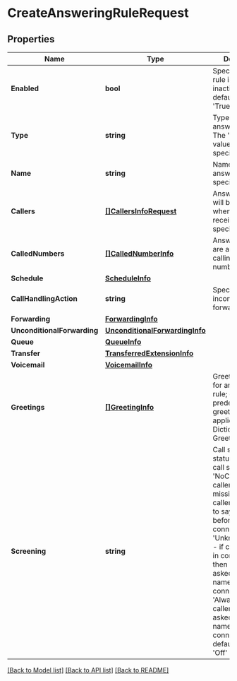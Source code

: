 # CreateAnsweringRuleRequest

## Properties

Name | Type | Description | Notes
------------ | ------------- | ------------- | -------------
**Enabled** | **bool** | Specifies if the rule is active or inactive. The default value is &#39;True&#39; | [optional] 
**Type** | **string** | Type of an answering rule. The &#39;Custom&#39; value should be specified | 
**Name** | **string** | Name of an answering rule specified by user | 
**Callers** | [**[]CallersInfoRequest**](CallersInfoRequest.md) | Answering rule will be applied when calls are received from the specified caller(s) | [optional] 
**CalledNumbers** | [**[]CalledNumberInfo**](CalledNumberInfo.md) | Answering rules are applied when calling to selected number(s) | [optional] 
**Schedule** | [**ScheduleInfo**](ScheduleInfo.md) |  | [optional] 
**CallHandlingAction** | **string** | Specifies how incoming calls are forwarded | [optional] 
**Forwarding** | [**ForwardingInfo**](ForwardingInfo.md) |  | [optional] 
**UnconditionalForwarding** | [**UnconditionalForwardingInfo**](UnconditionalForwardingInfo.md) |  | [optional] 
**Queue** | [**QueueInfo**](QueueInfo.md) |  | [optional] 
**Transfer** | [**TransferredExtensionInfo**](TransferredExtensionInfo.md) |  | [optional] 
**Voicemail** | [**VoicemailInfo**](VoicemailInfo.md) |  | [optional] 
**Greetings** | [**[]GreetingInfo**](GreetingInfo.md) | Greetings applied for an answering rule; only predefined greetings can be applied, see Dictionary Greeting List | [optional] 
**Screening** | **string** | Call screening status. &#39;Off&#39; - no call screening; &#39;NoCallerId&#39; - if caller ID is missing, then callers are asked to say their name before connecting; &#39;UnknownCallerId&#39; - if caller ID is not in contact list, then callers are asked to say their name before connecting; &#39;Always&#39; - the callers are always asked to say their name before connecting. The default value is &#39;Off&#39; | [optional] 

[[Back to Model list]](../README.md#documentation-for-models) [[Back to API list]](../README.md#documentation-for-api-endpoints) [[Back to README]](../README.md)


